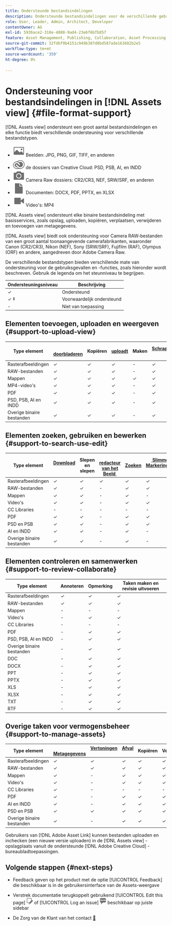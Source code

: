 ```yaml
---
title: Ondersteunde bestandsindelingen
description: Ondersteunde bestandsindelingen voor de verschillende gebruiksgevallen van  [!DNL Assets view]
role: User, Leader, Admin, Architect, Developer
contentOwner: AG
exl-id: 5936ace2-318e-4888-9ad4-23e6f6bfb857
feature: Asset Management, Publishing, Collaboration, Asset Processing
source-git-commit: 32fdbf9b4151c949b307d8bd587ade163682b2e5
workflow-type: tm+mt
source-wordcount: '359'
ht-degree: 0%

---
```


# Ondersteuning voor bestandsindelingen in [!DNL Assets view] {#file-format-support}

[!DNL Assets view] ondersteunt een groot aantal bestandsindelingen en elke functie biedt verschillende ondersteuning voor verschillende bestandstypen.

* ![&#x200B; het type van beelddossier pictogram &#x200B;](assets/image-icon.svg) Beelden: JPG, PNG, GIF, TIFF, en anderen
* ![&#x200B; creatief wolkentypepictogram &#x200B;](assets/creative-cloud-files.svg) de dossiers van Creative Cloud: PSD, PSB, AI, en INDD
* ![&#x200B; het pictogram van het cameratype &#x200B;](assets/camera-icon.svg) Camera Raw dossiers: CR2/CR3, NEF, SRW/SRF, en anderen
* ![&#x200B; pictogram van het documenttype &#x200B;](assets/document-icon.svg) Documenten: DOCX, PDF, PPTX, en XLSX
* ![&#x200B; het type van videodossier pictogram &#x200B;](assets/video-icon.svg) Video&#39;s: MP4

[!DNL Assets view] ondersteunt elke binaire bestandsindeling met basisservices, zoals opslag, uploaden, kopiëren, verplaatsen, verwijderen en toevoegen van metagegevens.

[!DNL Assets view] biedt ook ondersteuning voor Camera RAW-bestanden van een groot aantal toonaangevende camerafabrikanten, waaronder Canon (CR2/CR3), Nikon (NEF), Sony (SRW/SRF), Fujifilm (RAF), Olympus (ORF) en andere, aangedreven door Adobe Camera Raw.

De verschillende bestandstypen bieden verschillende mate van ondersteuning voor de gebruiksgevallen en -functies, zoals hieronder wordt beschreven. Gebruik de legenda om het steunniveau te begrijpen.

| Ondersteuningsniveau | Beschrijving |
|-------------------|-------------------------|
| ✓ | Ondersteund |
| ✓ ‡ | Voorwaardelijk ondersteund |
| - | Niet van toepassing |

## Elementen toevoegen, uploaden en weergeven {#support-to-upload-view}

<!-- TBD: For AEM, AI files require the PDF option to be selected when saving the AI file.
-->

| Type element | [&#x200B; doorbladeren &#x200B;](/help/assets/navigate-assets-view.md) | Kopiëren | [&#x200B; uploadt &#x200B;](/help/assets/add-delete-assets-view.md) | Maken | [&#x200B; Schrapping &#x200B;](/help/assets/add-delete-assets-view.md#delete-assets) | Details | Zoomen op afbeelding | [&#x200B; onlangs Bekeken &#x200B;](/help/assets/navigate-assets-view.md) |
|-------------------|----------|----------|----------|----------|----------|-------------------|------------|-----------------|
| Rasterafbeeldingen | ✓ | ✓ | ✓ | - | ✓ | ✓ | ✓ | ✓ |
| RAW-bestanden | ✓ | ✓ | ✓ | - | ✓ | ✓ | ✓ | ✓ |
| Mappen | ✓ | ✓ | ✓ | ✓ | ✓ | ✓ | - | - |
| MP4-video&#39;s | ✓ | ✓ | ✓ | - | ✓ | ✓ ‡ | - | ✓ |
| PDF | ✓ | ✓ | ✓ | - | ✓ | ✓ | - | ✓ |
| PSD, PSB, AI en INDD | ✓ | ✓ | ✓ | - | ✓ | ✓ ‡ | - | ✓ |
| Overige binaire bestanden | ✓ | ✓ | ✓ | - | ✓ | ✓ | - | ✓ |

<!-- Hiding CC Libraries (considered beta) as per PM feedback.
| CC Libraries  | &#10003; | &minus;  | &#10003; | &#10003; | &#10003; | &#10003; | &minus;    | &minus;         |
-->

## Elementen zoeken, gebruiken en bewerken {#support-to-search-use-edit}

| Type element | [&#x200B; Download &#x200B;](/help/assets/manage-organize-assets-view.md#download) | Slepen en slepen | [&#x200B; redacteur van het Beeld &#x200B;](/help/assets/edit-images-assets-view.md) | [Zoeken](/help/assets/search-assets-view.md) | [&#x200B; Slimme Markeringen &#x200B;](/help/assets/metadata-assets-view.md#tags) | [&#x200B; anders noemen &#x200B;](/help/assets/manage-organize-assets-view.md) | [&#x200B; Versies &#x200B;](/help/assets/manage-organize-assets-view.md#versions-of-assets) |
|---------------|----------|---------------|--------------|----------|------------|----------|----------|
| Rasterafbeeldingen | ✓ | ✓ | ✓ | ✓ | ✓ | ✓ | ✓ |
| RAW-bestanden | ✓ | ✓ | - | ✓ | ✓ | ✓ | ✓ | ✓ |
| Mappen | ✓ | ✓ | - | ✓ | - | ✓ | ✓ |
| Video&#39;s | ✓ | ✓ | - | ✓ | ✓ | ✓ | ✓ |
| CC Libraries | - | - | - | - | - | ✓ | ✓ |
| PDF | ✓ | ✓ | - | ✓ | ✓ | ✓ | ✓ |
| PSD en PSB | ✓ | ✓ | - | ✓ | ✓ | ✓ | ✓ |
| AI en INDD | ✓ | ✓ | - | ✓ | - | ✓ | ✓ |
| Overige binaire bestanden | ✓ | ✓ | - | ✓ | - | ✓ | ✓ |


## Elementen controleren en samenwerken {#support-to-review-collaborate}

| Type element | Annoteren | Opmerking | Taken maken en revisie uitvoeren |
|---------------|----------|----------|-------------------------|
| Rasterafbeeldingen | ✓ | ✓ | ✓ |
| RAW-bestanden | ✓ | ✓ | ✓ |
| Mappen | - | - | - |
| Video&#39;s | - | ✓ | ✓ |
| CC Libraries | - | - | - |
| PDF | - | ✓ | ✓ |
| PSD, PSB, AI en INDD | - | ✓ | ✓ |
| Overige binaire bestanden | - | ✓ | ✓ |
| DOC | - | ✓ | ✓ |
| DOCX | - | ✓ | ✓ |
| PPT | - | ✓ | ✓ |
| PPTX | - | ✓ | ✓ |
| XLS | - | ✓ | ✓ |
| XLSX | - | ✓ | ✓ |
| TXT | - | ✓ | ✓ |
| RTF | - | ✓ | ✓ |

## Overige taken voor vermogensbeheer {#support-to-manage-assets}

| Type element | [&#x200B; Metagegevens &#x200B;](/help/assets/metadata-assets-view.md) | [&#x200B; Vertoningen &#x200B;](/help/assets/add-delete-assets-view.md#renditions) | [&#x200B; Afval &#x200B;](/help/assets/add-delete-assets-view.md#delete-assets) | Kopiëren | Verplaatsen |
|---------------|-------------------|------------|----------|----------|----------|
| Rasterafbeeldingen | ✓ | ✓ | ✓ | ✓ | ✓ |
| RAW-bestanden | ✓ | ✓ | ✓ | ✓ | ✓ |
| Mappen | ✓ | - | ✓ | ✓ | ✓ |
| Video&#39;s | ✓ | - | ✓ | ✓ | ✓ |
| CC Libraries | ✓ | - | - | - | - |
| PDF | ✓ | - | ✓ | ✓ | ✓ |
| AI en INDD | ✓ | - | ✓ | ✓ | ✓ |
| PSD en PSB | ✓ | ✓ | ✓ | ✓ | ✓ |
| Overige binaire bestanden | ✓ | - | ✓ | ✓ | ✓ |

Gebruikers van [!DNL Adobe Asset Link] kunnen bestanden uploaden en inchecken (een nieuwe versie uploaden) in de [!DNL Assets view] -opslagplaats vanuit de ondersteunde [!DNL Adobe Creative Cloud] -bureaubladtoepassingen.

<!-- TBD: Saving the template table separately for later use.
| Asset type    | Features |
|---------------|----------|
| Raster images |          |
| Folders       |          |
| Videos        |          |
| CC Libraries  |          |
| PDF files     |          |
| PSD, PSB           |          |
| AI            |          |
| INDD          |          |

>[!MORELIKETHIS]
>
>* []()
-->

## Volgende stappen {#next-steps}

* Feedback geven op het product met de optie [!UICONTROL Feedback] die beschikbaar is in de gebruikersinterface van de Assets-weergave

* Verstrek documentatie terugkoppelt gebruikend [!UICONTROL Edit this page] ![&#x200B; uitgeeft de pagina &#x200B;](assets/do-not-localize/edit-page.png) of [!UICONTROL Log an issue] ![&#x200B; creeer een kwestie GitHub &#x200B;](assets/do-not-localize/github-issue.png) beschikbaar op juiste sidebar

* De Zorg van de Klant van het contact [&#128279;](https://experienceleague.adobe.com/nl?support-solution=General#support)
